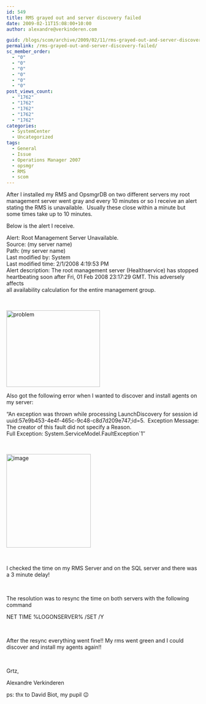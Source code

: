 ```yaml
---
id: 549
title: RMS grayed out and server discovery failed
date: 2009-02-11T15:08:00+10:00
author: alexandre@verkinderen.com

guid: /blogs/scom/archive/2009/02/11/rms-grayed-out-and-server-discovery-failed.aspx
permalink: /rms-grayed-out-and-server-discovery-failed/
sc_member_order:
  - "0"
  - "0"
  - "0"
  - "0"
  - "0"
  - "0"
post_views_count:
  - "1762"
  - "1762"
  - "1762"
  - "1762"
  - "1762"
categories:
  - SystemCenter
  - Uncategorized
tags:
  - General
  - Issue
  - Operations Manager 2007
  - opsmgr
  - RMS
  - scom
---
```

After I installed my RMS and OpsmgrDB on two different servers my root management server went gray and every 10 minutes or so I receive an alert stating the RMS is unavailable.&nbsp; Usually these close within a minute but some times take up to 10 minutes.&nbsp; 

Below is the alert I receive.

Alert: Root Management Server Unavailable.  
Source: (my server name)  
Path: (my server name)  
Last modified by: System  
Last modified time: 2/1/2008 4:19:53 PM  
Alert description: The root management server (Healthservice) has stopped  
heartbeating soon after Fri, 01 Feb 2008 23:17:29 GMT. This adversely affects  
all availability calculation for the entire management group.

&nbsp;

[<img border="0" width="244" src="https://mscloudstorage.blob.core.windows.net/mscloudstorage//2012/06/problem_thumb.png" alt="problem" height="200" style="border-right: 0px;border-top: 0px;border-left: 0px;border-bottom: 0px" />](https://mscloudstorage.blob.core.windows.net/mscloudstorage//2012/06/problem_2.png)

Also got the following error when I wanted to discover and install agents on my server:

&#8220;An exception was thrown while processing LaunchDiscovery for session id uuid:57e9b453-4e4f-465c-9c48-c8d7d209e747;id=5.&nbsp; Exception Message: The creator of this fault did not specify a Reason.  
Full Exception: System.ServiceModel.FaultException\`1&#8243;

&nbsp;

[<img border="0" width="220" src="https://mscloudstorage.blob.core.windows.net/mscloudstorage//2012/06/image_thumb.png" alt="image" height="244" style="border-right: 0px;border-top: 0px;border-left: 0px;border-bottom: 0px" />](http://scug.be/scom/files/2012/06/image_2.png)

&nbsp;

I checked the time on my RMS Server and on the SQL server and there was a 3 minute delay!

&nbsp;

The resolution was to resync the time on both servers with the following command

NET TIME %LOGONSERVER% /SET /Y

&nbsp;

After the resync everything went fine!! My rms went green and I could discover and install my agents again!!

&nbsp;

Grtz,

Alexandre Verkinderen

ps: thx to David Biot, my pupil 😉
